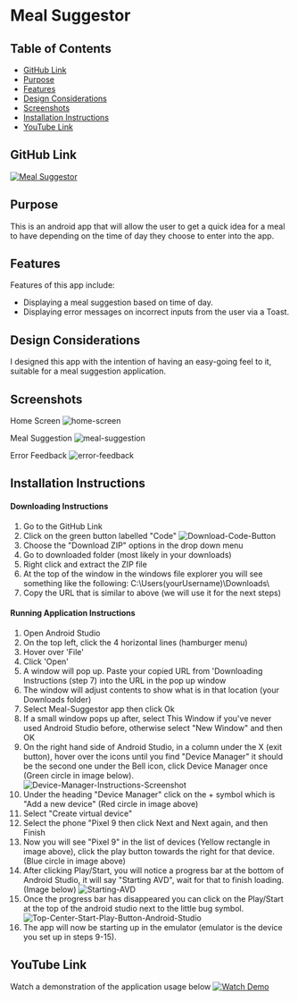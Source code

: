 # Meal Suggestor 

## Table of Contents
- [GitHub Link](#github-link)
- [Purpose](#purpose)
- [Features](#features)
- [Design Considerations](#design-considerations)
- [Screenshots](#screenshots)
- [Installation Instructions](#installation-instructions)
- [YouTube Link](#youtube-link)

## GitHub Link
[![Meal Suggestor](https://img.shields.io/badge/Meal_Suggestor-FF6F61?style=for-the-badge&logo=github&logoColor=white)](https://github.com/ST10482816/Meal-Suggestor)

## Purpose
This is an android app that will allow the user to get a quick idea for a meal to have depending on the time of day they choose to enter into the app.

## Features
Features of this app include:
  - Displaying a meal suggestion based on time of day.
  - Displaying error messages on incorrect inputs from the user via a Toast.

## Design Considerations
I designed this app with the intention of having an easy-going feel to it, suitable for a meal suggestion application.

## Screenshots

Home Screen
![home-screen](https://github.com/user-attachments/assets/4cb883c5-bcae-4002-9e44-5b5de9939a32)

Meal Suggestion
![meal-suggestion](https://github.com/user-attachments/assets/6ef7541b-21fa-4c17-b580-1a19e0f03553)

Error Feedback
![error-feedback](https://github.com/user-attachments/assets/1b29fa8e-9711-4756-873b-f8153dc49c67)


## Installation Instructions
#### Downloading Instructions
1. Go to the GitHub Link
2. Click on the green button labelled "Code"
![Download-Code-Button](https://github.com/user-attachments/assets/cad85ed5-53ee-497e-be0e-4f8de1175ded)
3. Choose the "Download ZIP" options in the drop down menu
4. Go to downloaded folder (most likely in your downloads)
5. Right click and extract the ZIP file
6. At the top of the window in the windows file explorer you will see something like the following:
	C:\Users\(yourUsername)\Downloads\
7. Copy the URL that is similar to above (we will use it for the next steps)

#### Running Application Instructions
1. Open Android Studio
2. On the top left, click the 4 horizontal lines (hamburger menu)
3. Hover over 'File'
4. Click 'Open'
5. A window will pop up. Paste your copied URL from 'Downloading Instructions (step 7) into the URL in the pop up window
6. The window will adjust contents to show what is in that location (your Downloads folder)
7. Select Meal-Suggestor app then click Ok
8. If a small window pops up after, select This Window if you've never used Android Studio before, otherwise select "New Window" and then OK
9. On the right hand side of Android Studio, in a column under the X (exit button), hover over the icons until you find "Device Manager" it should be the second one under the Bell icon, click Device Manager once (Green circle in image below).
![Device-Manager-Instructions-Screenshot](https://github.com/user-attachments/assets/67557fe3-6ca2-47ba-95bf-e40be8e74eae)
11. Under the heading "Device Manager" click on the + symbol which is "Add a new device" (Red circle in image above)
12. Select "Create virtual device"
13. Select the phone "Pixel 9 then click Next and Next again, and then Finish
14. Now you will see "Pixel 9" in the list of devices (Yellow rectangle in image above), click the play button towards the right for that device. (Blue circle in image above)
15. After clicking Play/Start, you will notice a progress bar at the bottom of Android Studio, it will say "Starting AVD", wait for that to finish loading. (Image below)
![Starting-AVD](https://github.com/user-attachments/assets/4979792c-a9f5-44b6-8415-9d4131d1cb21)
17. Once the progress bar has disappeared you can click on the Play/Start at the top of the android studio next to the little bug symbol.
![Top-Center-Start-Play-Button-Android-Studio](https://github.com/user-attachments/assets/95dab0c3-82ef-4a4a-971b-002ad1c3b776)
18. The app will now be starting up in the emulator (emulator is the device you set up in steps 9-15).


## YouTube Link
Watch a demonstration of the application usage below
[![Watch Demo](https://img.shields.io/badge/Watch_Demo-FF6F61?style=for-the-badge&logo=youtube&logoColor=white)](https://youtu.be/m8LhsTG_i7Y)

